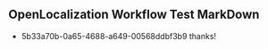 ## OpenLocalization Workflow Test MarkDown

* 5b33a70b-0a65-4688-a649-00568ddbf3b9 
thanks!



<!--HONumber=Jan16_HO4-->
